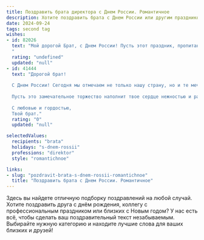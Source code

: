 ```yaml
---
title: Поздравить брата директора с Днем России. Романтичное
description: Хотите поздравить брата с Днем России или другим праздником? Наш ИИ создаст незабываемое поздравление, а вы обязательно выделитесь среди других.  
date: 2024-09-24
tags: second tag
wishes:
- id: 82026
  text: "Мой дорогой Брат, с Днем России! Пусть этот праздник, пропитанный духом патриотизма и гордости, подарит тебе светлые чувства, как сияние родной земли. Ты – настоящий лидер, директор с большой буквы, и пусть твоя сила воли и неутомимость всегда приводят к вершинам успеха. Счастья тебе и процветания, пусть твоя жизнь будет полна любви и вдохновения!
  "
  rating: "undefined"
  updated: "null"
- id: 41444
  text: "Дорогой брат!
  
  С Днем России! Сегодня мы отмечаем не только нашу страну, но и те мечты, которые мы все с тобой строим. Как директор, ты ведешь за собой целую команду, вдохновляя их на достижения и свершения. Ваша сила и решимость напоминают мне о том, как важны гордость за Родину и любовь к своему делу.
  
  Пусть это замечательное торжество наполнит твое сердце нежностью и радостью! Желаю, чтобы каждый день дарил тебе новые возможности, а твое творчество и смелость открывали двери в светлое будущее. Пусть наш общий дом — Россия — будет полон миром, благополучием и счастьем, а ты, мой дорогой брат, продолжай вдохновлять нас своей уверенностью и мудростью.
  
  С любовью и гордостью,
  Твой брат."
  rating: "0"
  updated: "null"

selectedValues:
  recipients: "brata"
  holidays: "s-dnem-rossii"
  professions: "direktor"
  style: "romantichnoe"

links:
- slug: "pozdravit-brata-s-dnem-rossii-romantichnoe"
  title: "Поздравить брата с Днем России. Романтичное"
---
```


Здесь вы найдете отличную подборку поздравлений на любой случай. 
Хотите поздравить друга с днём рождения, коллегу с профессиональным праздником или близких с Новым годом? У нас есть всё, чтобы сделать ваш поздравительный текст незабываемым. Выбирайте нужную категорию и находите лучшие слова для ваших близких и друзей!
